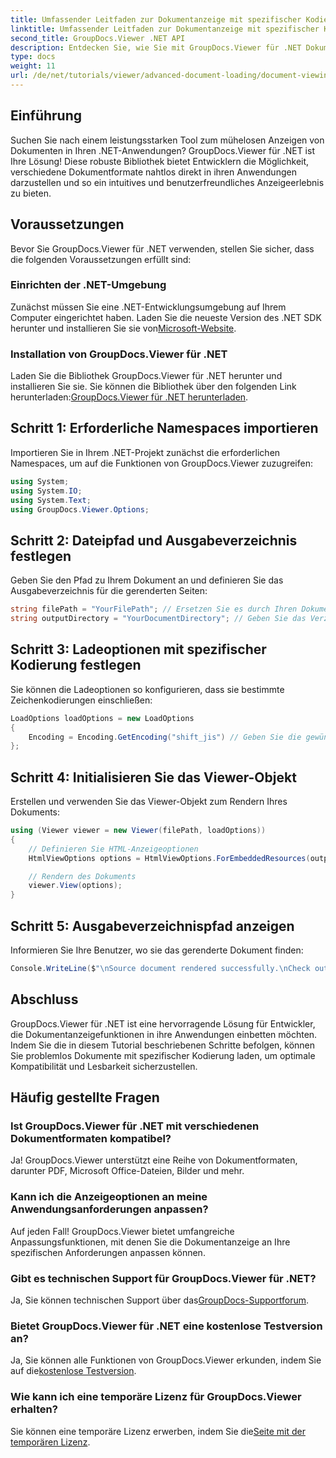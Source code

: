 ```yaml
---
title: Umfassender Leitfaden zur Dokumentanzeige mit spezifischer Kodierung
linktitle: Umfassender Leitfaden zur Dokumentanzeige mit spezifischer Kodierung
second_title: GroupDocs.Viewer .NET API
description: Entdecken Sie, wie Sie mit GroupDocs.Viewer für .NET Dokumentanzeigefunktionen in Ihre .NET-Anwendungen integrieren. Diese ausführliche Anleitung führt Sie durch die Installation, Einrichtung und Darstellung verschiedener Dokumentformate.
type: docs
weight: 11
url: /de/net/tutorials/viewer/advanced-document-loading/document-viewing-with-specific-encoding/
---
```

## Einführung

Suchen Sie nach einem leistungsstarken Tool zum mühelosen Anzeigen von Dokumenten in Ihren .NET-Anwendungen? GroupDocs.Viewer für .NET ist Ihre Lösung! Diese robuste Bibliothek bietet Entwicklern die Möglichkeit, verschiedene Dokumentformate nahtlos direkt in ihren Anwendungen darzustellen und so ein intuitives und benutzerfreundliches Anzeigeerlebnis zu bieten.

## Voraussetzungen

Bevor Sie GroupDocs.Viewer für .NET verwenden, stellen Sie sicher, dass die folgenden Voraussetzungen erfüllt sind:

### Einrichten der .NET-Umgebung

 Zunächst müssen Sie eine .NET-Entwicklungsumgebung auf Ihrem Computer eingerichtet haben. Laden Sie die neueste Version des .NET SDK herunter und installieren Sie sie von[Microsoft-Website](https://dotnet.microsoft.com/download).

### Installation von GroupDocs.Viewer für .NET

 Laden Sie die Bibliothek GroupDocs.Viewer für .NET herunter und installieren Sie sie. Sie können die Bibliothek über den folgenden Link herunterladen:[GroupDocs.Viewer für .NET herunterladen](https://releases.groupdocs.com/viewer/net/).

## Schritt 1: Erforderliche Namespaces importieren

Importieren Sie in Ihrem .NET-Projekt zunächst die erforderlichen Namespaces, um auf die Funktionen von GroupDocs.Viewer zuzugreifen:

```csharp
using System;
using System.IO;
using System.Text;
using GroupDocs.Viewer.Options;
```

## Schritt 2: Dateipfad und Ausgabeverzeichnis festlegen

Geben Sie den Pfad zu Ihrem Dokument an und definieren Sie das Ausgabeverzeichnis für die gerenderten Seiten:

```csharp
string filePath = "YourFilePath"; // Ersetzen Sie es durch Ihren Dokumentpfad.
string outputDirectory = "YourDocumentDirectory"; // Geben Sie das Verzeichnis für die Ausgabe an
```

## Schritt 3: Ladeoptionen mit spezifischer Kodierung festlegen

Sie können die Ladeoptionen so konfigurieren, dass sie bestimmte Zeichenkodierungen einschließen:

```csharp
LoadOptions loadOptions = new LoadOptions
{
    Encoding = Encoding.GetEncoding("shift_jis") // Geben Sie die gewünschte Kodierung an
};
```

## Schritt 4: Initialisieren Sie das Viewer-Objekt

Erstellen und verwenden Sie das Viewer-Objekt zum Rendern Ihres Dokuments:

```csharp
using (Viewer viewer = new Viewer(filePath, loadOptions))
{
    // Definieren Sie HTML-Anzeigeoptionen
    HtmlViewOptions options = HtmlViewOptions.ForEmbeddedResources(outputDirectory + "/page-{0}.html");

    // Rendern des Dokuments
    viewer.View(options);
}
```

## Schritt 5: Ausgabeverzeichnispfad anzeigen

Informieren Sie Ihre Benutzer, wo sie das gerenderte Dokument finden:

```csharp
Console.WriteLine($"\nSource document rendered successfully.\nCheck output in {outputDirectory}.");
```

## Abschluss

GroupDocs.Viewer für .NET ist eine hervorragende Lösung für Entwickler, die Dokumentanzeigefunktionen in ihre Anwendungen einbetten möchten. Indem Sie die in diesem Tutorial beschriebenen Schritte befolgen, können Sie problemlos Dokumente mit spezifischer Kodierung laden, um optimale Kompatibilität und Lesbarkeit sicherzustellen.

## Häufig gestellte Fragen

### Ist GroupDocs.Viewer für .NET mit verschiedenen Dokumentformaten kompatibel?
Ja! GroupDocs.Viewer unterstützt eine Reihe von Dokumentformaten, darunter PDF, Microsoft Office-Dateien, Bilder und mehr.

### Kann ich die Anzeigeoptionen an meine Anwendungsanforderungen anpassen?
Auf jeden Fall! GroupDocs.Viewer bietet umfangreiche Anpassungsfunktionen, mit denen Sie die Dokumentanzeige an Ihre spezifischen Anforderungen anpassen können.

### Gibt es technischen Support für GroupDocs.Viewer für .NET?
 Ja, Sie können technischen Support über das[GroupDocs-Supportforum](https://forum.groupdocs.com/c/viewer/9).

### Bietet GroupDocs.Viewer für .NET eine kostenlose Testversion an?
 Ja, Sie können alle Funktionen von GroupDocs.Viewer erkunden, indem Sie auf die[kostenlose Testversion](https://releases.groupdocs.com/).

### Wie kann ich eine temporäre Lizenz für GroupDocs.Viewer erhalten?
 Sie können eine temporäre Lizenz erwerben, indem Sie die[Seite mit der temporären Lizenz](https://purchase.groupdocs.com/temporary-license/).